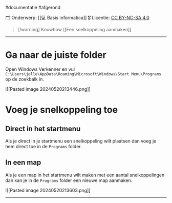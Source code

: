 #documentatie  #afgerond 

🗂️ Onderwerp: [[💻 Basis informatica]]
🎖️ Licentie: [CC BY-NC-SA 4.0](https://creativecommons.org/licenses/by-nc-sa/4.0/)

>[!warning] Knowhow
>[[Een snelkoppeling aanmaken]]

---
# Ga naar de juiste folder
Open Windows Verkenner en vul `C:\Users\jelle\AppData\Roaming\Microsoft\Windows\Start Menu\Programs` op de zoekbalk in.

![[Pasted image 20240520213446.png]]

# Voeg je snelkoppeling toe
## Direct in het startmenu
Als je direct in je startmenu een snelkoppeling wilt plaatsen dan voeg je hem direct toe in de `Programs` folder.

## In een map
Als je een map in het startmenu wilt maken met een aantal snelkoppelingen dan kan je in de `Programs` folder een nieuwe map aanmaken.

![[Pasted image 20240520213603.png]]


---
